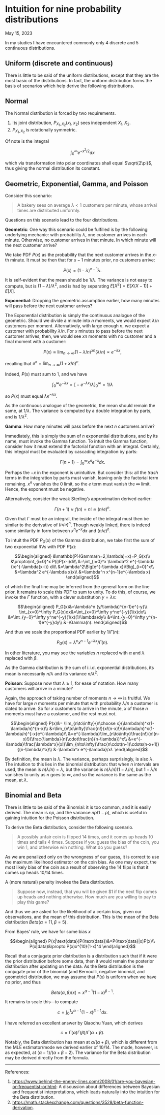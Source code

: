 <!-- emilia-snapshot-properties
Intuition for nine probability distributions
2023/05/15
utulek
emilia-snapshot-properties -->

# Intuition for nine probability distributions

May 15, 2023

In my studies I have encountered commonly only 4 discrete and 5 continuous distributions.

## Uniform (discrete and continuous)

There is little to be said of the uniform distributions, except that they are the most basic of the distributions. In fact, the uniform distribution forms the basis of scenarios which help derive the following distributions.

## Normal

The Normal distribution is forced by two requirements.

1. Its joint distribution, $P_{X_1,X_2}(x_1,x_2)$ sees independent $X_1,X_2$.
2. $P_{X_1,X_2}$ is rotationally symmetric.

Of note is the integral

$$\int_0^\infty e^{-x^2/2}dx$$

which via transformation into polar coordinates shall equal $\sqrt{2\pi}$, thus giving the normal distribution its constant.

## Geometric, Exponential, Gamma, and Poisson

Consider this scenario:

> A bakery sees on average $\lambda<1$ customers per minute, whose arrival times are distributed uniformly.

Questions on this scenario lead to the four distributions.

**Geometric**: One way this scenario could be fulfilled is by the following underlying mechanic: with probability $\lambda$, one customer arrives in each minute. Otherwise, no customer arrives in that minute. In which minute will the next customer arrive?

We take PDF $P(x)$ as the probability that the next customer arrives in the $x$-th minute. It must be then that for $x-1$ minutes prior, no customers arrive:

$$P(x)=(1-\lambda)^{x-1}\lambda.$$

It is self-evident that the mean should be $1/\lambda$. The variance is not easy to compute, but is $(1-\lambda)/\lambda^2$, and is had by separating $E[X^2]=E[X(X-1)]+E[X]$.

**Exponential**: Dropping the geometric assumption earlier, how many minutes will pass before the next customer arrives?

The Exponential distribution is simply the continuous analogue of the geometric. Should we divide a minute into $n$ moments, we would expect $\lambda/n$ customers per moment. Alternatively, with large enough $n$, we expect a customer with probability $\lambda/n$.
For $x$ minutes to pass before the next customer arrives, then, we would see $xn$ moments with no customer and a final moment with a customer:

$$P(x)\approx \lim_{n\to\infty}(1-\lambda/n)^{xn}(\lambda/n)\propto e^{-\lambda x},$$

recalling that $e^x=\lim_{n\to\infty}(1+x/n)^n$.

Indeed, $P(x)$ must sum to $1$, and we have

$$\int_0^\infty e^{-\lambda x}=\Big[-e^{-\lambda x}/\lambda\Big]_0^\infty=1/\lambda$$

so $P(x)$ must equal $\lambda e^{-\lambda x}$.

As the continuous analogue of the geometric, the mean should remain the same, at $1/\lambda$. The variance is computed by a double integration by parts, and is $1/\lambda^2$.

**Gamma**: How many minutes will pass before the next $n$ customers arrive?

Immediately, this is simply the sum of $n$ exponential distributions, and by its name, must invoke the Gamma function. To intuit the Gamma function, consider how it must extend the factorial function with an integral. Certainly, this integral must be evaluated by cascading integration by parts:

$$\Gamma(n+1)= \int_0^\infty x^ne^{-x} dx.$$

Perhaps the $-x$ in the exponent is unintuitive. But consider this: all the *trash* terms in the integration by parts must vanish, leaving only the factorial term remaining. $x^n$ vanishes the $0$ limit, so the $e$ term must vanish the $\infty$ limit. Hence, the exponent must be negative.

Alternatively, consider the weak Sterling’s approximation derived earlier:

$$\Gamma(n+1)\approx f(n)=n!\approx (n/e)^n.$$

Given that $\Gamma$ must be an integral, the inside of the integral must then be similar to the derivative of $(n/e)^n$. Though weakly linked, there is indeed some similarity in form between $x^ne^{-x}dx$ and $(n/e)^n$.

To intuit the PDF $P_G(x)$ of the Gamma distribution, we take first the sum of two exponential RVs with PDF $P(x)$:

$$\begin{aligned}
&\mathbb{P}(Gamma(n=2,\lambda)=x)=P_G(x)\\
&\propto\int_{i=0}^x P(i)P(x-i)di\\
&=\int_{i=0}^x \lambda^2 e^{-\lambda i}e^{-\lambda(x-i)} di\\
&=\lambda^2\Big[e^{-\lambda x}i\Big]_{i=0}^x\\
&=\lambda^2 e^{-\lambda x}x\\
&=\lambda^n x^{n-1}e^{-\lambda x}
\end{aligned}$$

of which the final line may be inferred from the general form on the line prior. It remains to scale this PDF to sum to unity. To do this, of course, we invoke the $\Gamma$ function, with a clever substitution $y=\lambda x$:

$$\begin{aligned}
P_G(x)&=\lambda^n (y/\lambda)^{n-1}e^{-y}\\
\int_{x=0}^\infty P_G(x)dx&=\int_{x=0}^\infty y^ne^{-y}(1/x)dx\\
&=\int_{y=0}^\infty y^ne^{-y}(1/x)(1/\lambda)dy\\
&=\int_{y=0}^\infty y^{n-1}e^{-y}dy\\
&=\Gamma(n).
\end{aligned}$$

And thus we scale the proportional PDF earlier by $1/\Gamma(n)$:

$$P_G(x)=\lambda^nx^{n-1}e^{-\lambda x}/\Gamma(n).$$

In other literature, you may see the variables $n$ replaced with $\alpha$ and $\lambda$ replaced with $\beta$.

As the Gamma distribution is the sum of i.i.d. exponential distributions, its mean is necessarily $n/\lambda$ and its variance $n/\lambda^2$.

**Poisson**: Suppose now that $\lambda \geq 1$, for ease of notation. How many customers will arrive in a minute?

Again, the approach of taking number of moments $n\to\infty$ is fruitful. We have for large $n$ moments per minute that with probability $\lambda/n$ a customer is slated to arrive. So for $x$ customers to arrive in the minute, $x$ of those $n$ moments must have a customer, and the rest must not.

$$\begin{aligned}
P(x)&= \lim_{n\to\infty}{n\choose x}(\lambda/n)^x(1-\lambda/n)^{n-x}\\
&=\lim_{n\to\infty}\frac{n!}{x!(n-x)!}(\lambda/n)^x(1-\lambda/n)^{-x}e^{-\lambda}\\
&=e^{-\lambda}\lim_{n\to\infty}\frac{n!}{x!(n-x)!}(\frac{\lambda}{n}\cdot\frac{n}{n-\lambda})^x\\
&=e^{-\lambda}\frac{\lambda^x}{x!}\lim_{n\to\infty}\frac{n\cdot(n-1)\cdots(n-x+1)}{(n-\lambda)^x}\\
&=\lambda^x e^{-\lambda}/x!.
\end{aligned}$$

By definition, the mean is $\lambda$. The variance, perhaps surprisingly, is also $\lambda$. The intuition to this lies in the binomial distribution: that when $n$ intervals are used, the mean is $n(\lambda/n)=\lambda$, but the variance is $n(\lambda/n)(1-\lambda/n)$, but $1-\lambda/n$ vanishes to unity as $n$ goes to $\infty$, and so the variance is the same as the mean, at $\lambda$.

## Binomial and Beta

There is little to be said of the Binomial: it is too common, and it is easily derived. The mean is $np$, and the variance $np(1-p)$, which is useful in gaining intuition for the Poisson distribution.

To derive the Beta distribution, consider the following scenario.

> A possibly unfair coin is flipped $14$ times, and it comes up heads $10$ times and tails $4$ times. Suppose if you guess the bias of the coin, you win $1$, and otherwise win nothing. What do you guess?

As we are penalized only on the wrongness of our guess, it is correct to use the maximum likelihood estimator on the coin bias. As one may expect, the most likely bias of the coin as a result of observing the $14$ flips is that it comes up heads $10/14$ times.

A (more natural) penalty invokes the Beta distribution.

> Suppose now, instead, that you will be given $1 if the next flip comes up heads and nothing otherwise. How much are you willing to pay to play this game?

And thus we are asked for the likelihood of a certain bias, given our observations, and the mean of this distribution. This is the mean of the Beta distribution $Beta(\alpha=11,\beta=5)$.

From Bayes’ rule, we have for some bias $x$

$$\begin{aligned}
P(x|\text{data})P(\text{data})&=P(\text{data}|x)P(x)\\
P(x|data)&\propto P(x)x^{10}(1-x)^4
\end{aligned}$$

Recall that a conjugate prior distribution is a distribution such that if it were the prior distribution before some data, then it would remain the posterior distribution after updating on the data. As the Beta distribution is the conjugate prior of the binomial (and Bernoulli, negative binomial, and geometric) distribution, we may assume that $P(x)$ is uniform when we have no prior, and thus

$$Beta(\alpha, \beta)(x)\propto x^{\alpha-1}(1-x)^{\beta-1}.$$

It remains to scale this—to compute

$$c=\int_0^1 x^{\alpha-1}(1-x)^{\beta-1}dx.$$

I have referred an excellent answer by Qiaochu Yuan, which derives

$$c=\Gamma(\alpha)\Gamma(\beta)/\Gamma(\alpha+\beta).$$

Notably, the Beta distribution has mean at $\alpha/(\alpha+\beta)$, which is different from the MLE estimator/mode we derived earlier of $10/14$. The mode, however, is as expected, at $(\alpha-1)/(\alpha+\beta-2)$. The variance for the Beta distribution may be derived directly from the formula.

---

References:

1. <https://www.behind-the-enemy-lines.com/2008/01/are-you-bayesian-or-frequentist-or.html>: A discussion about differences between Bayesian and frequentist interpretations, which leads naturally into the intuition for the Beta distribution.
2. <https://math.stackexchange.com/questions/3528/beta-function-derivation>.
